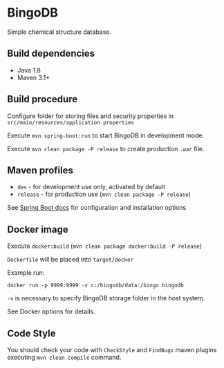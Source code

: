 # BingoDB

Simple chemical structure database.

## Build dependencies

- Java 1.8
- Maven 3.1+

## Build procedure

Configure folder for storing files and security properties in `src/main/resources/application.properties`

Execute `mvn spring-boot:run` to start BingoDB in development mode.

Execute `mvn clean package -P release` to create production `.war` file.

## Maven profiles

- `dev` - for development use only, activated by default
- `release` - for production use (`mvn clean package -P release`)

See [Spring Boot docs](http://docs.spring.io/spring-boot/docs/current/reference/htmlsingle/) for configuration and installation options

## Docker image

Execute `docker:build` (`mvn clean package docker:build -P release`)

`Dockerfile` will be placed into `target/docker`

Example run:
 
`docker run -p 9999:9999 -v c:/bingodb/data:/bingo bingodb`

`-v` is necessary to specify BingoDB storage folder in the host system.

See Docker options for details.

## Code Style

You should check your code with `CheckStyle` and `FindBugs` maven plugins executing `mvn clean compile` command. 
